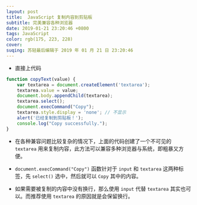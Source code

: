 ```yaml
---
layout: post
title:  JavaScript 复制内容到剪贴板
subtitle: 完美兼容各种浏览器
date: 2019-01-21 23:20:46 +0800
tags: JavaScript
color: rgb(175, 223, 228)
cover:
suqing: 苏轻最后编辑于 2019 年 01 月 21 日 23:20:46
---
```


- 直接上代码

```javascript
function copyText(value) {
	var textarea = document.createElement('textarea');
	textarea.value = value;
	document.body.appendChild(textarea);
	textarea.select();
	document.execCommand("Copy");
	textarea.style.display = 'none'; // 不显示
	alert('已经复制到剪贴板！');
	console.log("Copy successfully.");
}
```

- 在各种兼容问题比较复杂的情况下，上面的代码创建了一个不可见的 `textarea` 用来复制内容，此方法可以兼容多种浏览器与系统，即粗暴又方便。

- `document.execCommand("Copy")` 函数针对于 `input` 和 `textarea` 这两种标签，先 `select()` 选中，然后就可以 `Copy` 其中的内容。

- 如果需要被复制的内容中没有换行，那么使用 `input` 代替 `textarea` 其实也可以。而推荐使用 `textarea` 的原因就是会保留换行。